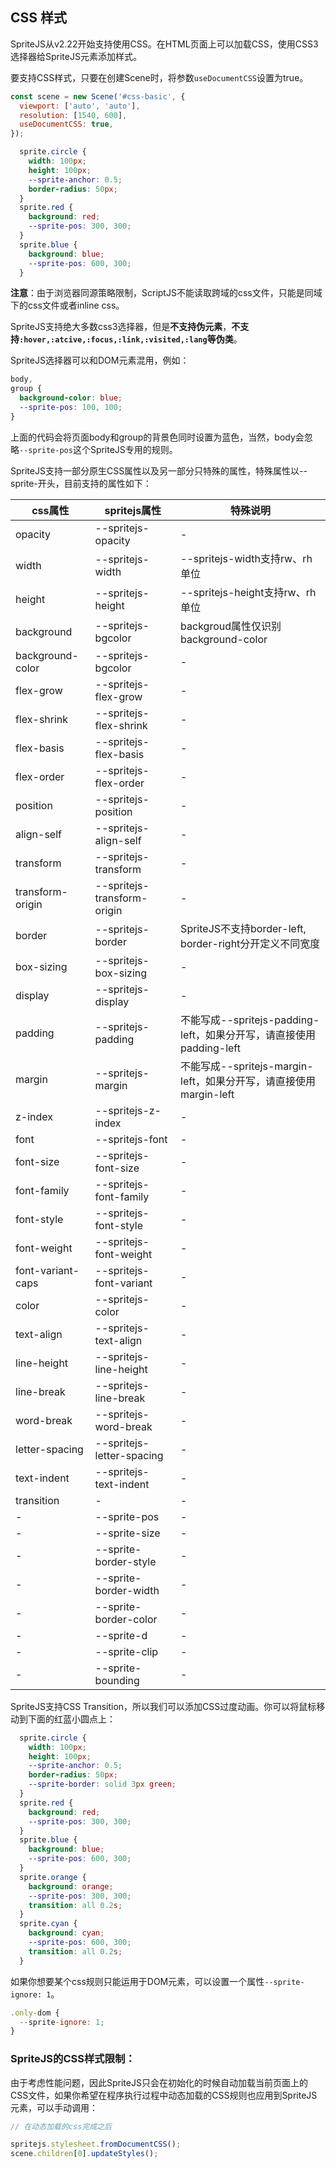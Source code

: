 <style>
  sprite.circle {
    width: 100px;
    height: 100px;
    --sprite-anchor: 0.5;
    border-radius: 50px;
    --sprite-border: solid 3px green;
  }
  sprite.red {
    background: red;
    --sprite-pos: 300, 300;
  }
  sprite.blue {
    background: blue;
    --sprite-pos: 600, 300;
  }
  sprite.orange {
    background: orange;
    --sprite-pos: 300, 300;
    transition: all 0.2s;
  }
  sprite.cyan {
    background: cyan;
    --sprite-pos: 600, 300;
    transition: all 0.2s;
  }
</style>

## CSS 样式

SpriteJS从v2.22开始支持使用CSS。在HTML页面上可以加载CSS，使用CSS3选择器给SpriteJS元素添加样式。

要支持CSS样式，只要在创建Scene时，将参数`useDocumentCSS`设置为true。

```js
const scene = new Scene('#css-basic', {
  viewport: ['auto', 'auto'],
  resolution: [1540, 600],
  useDocumentCSS: true,
});
```

<div id="css-basic" class="sprite-container"></div>

```css
  sprite.circle {
    width: 100px;
    height: 100px;
    --sprite-anchor: 0.5;
    border-radius: 50px;
  }
  sprite.red {
    background: red;
    --sprite-pos: 300, 300;
  }
  sprite.blue {
    background: blue;
    --sprite-pos: 600, 300;
  }
```

<!-- demo: css-basic -->

**注意**：由于浏览器同源策略限制，ScriptJS不能读取跨域的css文件，只能是同域下的css文件或者inline css。

SpriteJS支持绝大多数css3选择器，但是**不支持伪元素**，**不支持`:hover,:atcive,:focus,:link,:visited,:lang`等伪类**。

SpriteJS选择器可以和DOM元素混用，例如：

```css
body, 
group {
  background-color: blue;
  --sprite-pos: 100, 100;
}
```

上面的代码会将页面body和group的背景色同时设置为蓝色，当然，body会忽略`--sprite-pos`这个SpriteJS专用的规则。

SpriteJS支持一部分原生CSS属性以及另一部分只特殊的属性，特殊属性以--sprite-开头，目前支持的属性如下：

| css属性 | spritejs属性 | 特殊说明 |
| --- | --- | --- |
| opacity | --spritejs-opacity | - |
| width | --spritejs-width | --spritejs-width支持rw、rh单位 |
| height | --spritejs-height | --spritejs-height支持rw、rh单位 |
| background | --spritejs-bgcolor | backgroud属性仅识别background-color |
| background-color | --spritejs-bgcolor | - |
| flex-grow | --spritejs-flex-grow | - |
| flex-shrink | --spritejs-flex-shrink | - |
| flex-basis | --spritejs-flex-basis | - |
| flex-order | --spritejs-flex-order | - |
| position | --spritejs-position | - |
| align-self | --spritejs-align-self | - |
| transform | --spritejs-transform | - |
| transform-origin | --spritejs-transform-origin | - |
| border | --spritejs-border | SpriteJS不支持border-left, border-right分开定义不同宽度 |
| box-sizing | --spritejs-box-sizing | - |
| display | --spritejs-display | - |
| padding | --spritejs-padding | 不能写成--spritejs-padding-left，如果分开写，请直接使用padding-left |
| margin | --spritejs-margin | 不能写成--spritejs-margin-left，如果分开写，请直接使用margin-left |
| z-index | --spritejs-z-index | - |
| font | --spritejs-font | - |
| font-size | --spritejs-font-size | - |
| font-family | --spritejs-font-family | - |
| font-style | --spritejs-font-style | - |
| font-weight | --spritejs-font-weight | - |
| font-variant-caps | --spritejs-font-variant | - |
| color | --spritejs-color | - |
| text-align | --spritejs-text-align | - |
| line-height | --spritejs-line-height | - |
| line-break | --spritejs-line-break | - |
| word-break | --spritejs-word-break | - |
| letter-spacing | --spritejs-letter-spacing | - |
| text-indent | --spritejs-text-indent | - |
| transition | - | - |
| - | --sprite-pos | - |
| - | --sprite-size | - |
| - | --sprite-border-style | - |
| - | --sprite-border-width | - |
| - | --sprite-border-color | - |
| - | --sprite-d | - |
| - | --sprite-clip | - |
| - | --sprite-bounding | - |

SpriteJS支持CSS Transition，所以我们可以添加CSS过度动画。你可以将鼠标移动到下面的红蓝小圆点上：

<div id="css-transition" class="sprite-container"></div>

```css
  sprite.circle {
    width: 100px;
    height: 100px;
    --sprite-anchor: 0.5;
    border-radius: 50px;
    --sprite-border: solid 3px green;
  }
  sprite.red {
    background: red;
    --sprite-pos: 300, 300;
  }
  sprite.blue {
    background: blue;
    --sprite-pos: 600, 300;
  }
  sprite.orange {
    background: orange;
    --sprite-pos: 300, 300;
    transition: all 0.2s;
  }
  sprite.cyan {
    background: cyan;
    --sprite-pos: 600, 300;
    transition: all 0.2s;
  }
```

<!-- demo: css-transition -->

如果你想要某个css规则只能运用于DOM元素，可以设置一个属性`--sprite-ignore: 1`。

```js
.only-dom {
  --sprite-ignore: 1;
}
```

### SpriteJS的CSS样式限制：

由于考虑性能问题，因此SpriteJS只会在初始化的时候自动加载当前页面上的CSS文件，如果你希望在程序执行过程中动态加载的CSS规则也应用到SpriteJS元素，可以手动调用：

```js
// 在动态加载的css完成之后

spritejs.stylesheet.fromDocumentCSS();
scene.children[0].updateStyles();
```



<script src="/js/guide/styles.js"></script>
